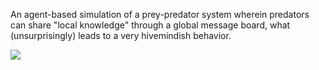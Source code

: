 An agent-based simulation of a prey-predator system wherein predators can share "local knowledge" through a global message board, what (unsurprisingly) leads to a very hivemindish behavior.

![](https://github.com/izzortsi/torch-abm/blob/master/abm_predprey.gif)